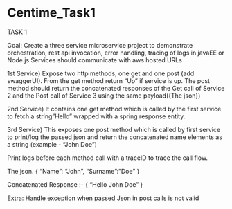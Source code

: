 # Centime_Task1

TASK 1  

Goal: Create a three service microservice project to demonstrate orchestration, rest api invocation, error handling, tracing of logs in javaEE or Node.js Services should communicate with aws hosted URLs


1st Service) Expose two http methods, one get and one post (add swaggerUI).
From the get method return “Up” if service is up. The post method should return the concatenated responses of the Get call of Service 2 and the Post call of Service 3 using the same payload({The json})

2nd Service) It contains one get method which is called by the first service to fetch a string”Hello” wrapped with a spring response entity.

3rd Service) This exposes one post method which is called by first service to print/log the passed json and return the concatenated name elements as a string (example - “John Doe”) 

Print logs before each method call with a traceID to trace the call flow. 

The json.
{
“Name”: “John”,
“Surname”:”Doe”
} 

Concatenated Response :-
{
“Hello John Doe”
}

Extra: Handle exception when passed Json in post calls is not valid
